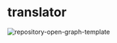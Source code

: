 # translator

![repository-open-graph-template](https://user-images.githubusercontent.com/127183037/232158854-47111f76-1feb-4fc9-a19f-eb7e75c2c6f3.jpg)
